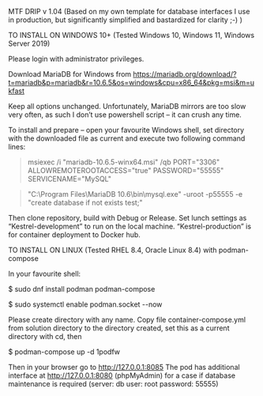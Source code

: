 MTF DRIP v 1.04 (Based on my own template for database interfaces I use in production, but significantly simplified and bastardized for clarity ;-) )

TO INSTALL ON WINDOWS 10+ (Tested Windows 10, Windows 11, Windows Server 2019)

Please login with administrator privileges.

Download MariaDB for Windows from https://mariadb.org/download/?t=mariadb&p=mariadb&r=10.6.5&os=windows&cpu=x86_64&pkg=msi&m=ukfast

Keep all options unchanged. Unfortunately, MariaDB mirrors are too slow very often, as such I don’t use powershell script – it can crush any time.

To install and prepare – open your favourite Windows shell, set directory with the downloaded file as current and execute two following command lines:

> msiexec /i "mariadb-10.6.5-winx64.msi" /qb PORT="3306" ALLOWREMOTEROOTACCESS="true" PASSWORD="55555" SERVICENAME="MySQL"

> "C:\Program Files\MariaDB 10.6\bin\mysql.exe" -uroot -p55555 -e "create database if not exists test;"

Then clone repository, build with Debug or Release. Set lunch settings as “Kestrel-development” to run on the local machine. “Kestrel-production” is for container deployment to Docker hub.

TO INSTALL ON LINUX (Tested RHEL 8.4, Oracle Linux 8.4) with podman-compose

In your favourite shell:

$ sudo dnf install podman podman-compose

$ sudo systemctl enable podman.socket --now

Please create directory with any name. Copy file container-compose.yml from solution directory to the directory created, set this as a current directory with cd, then

$ podman-compose up -d 1podfw

Then in your browser go to http://127.0.0.1:8085
The pod has additional interface at http://127.0.0.1:8080 (phpMyAdmin) for a case if database maintenance is required (server: db user: root password: 55555)

 

